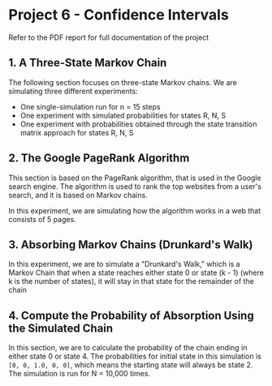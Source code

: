 # Project 6 - Confidence Intervals

Refer to the PDF report for full documentation of the project

## 1. A Three-State Markov Chain

The following section focuses on three-state Markov chains. We are simulating three
different experiments:

- One single-simulation run for n = 15 steps
- One experiment with simulated probabilities for states R, N, S
- One experiment with probabilities obtained through the state transition matrix approach for states R, N, S

## 2. The Google PageRank Algorithm

This section is based on the PageRank algorithm, that is used in the Google search engine. The algorithm is used to rank the top websites from a user's search, and it is based on 
Markov chains.

In this experiment, we are simulating how the algorithm works in a web that consists of 5 pages.

## 3. Absorbing Markov Chains (Drunkard's Walk)

In this experiment, we are to simulate a "Drunkard's Walk," which is a Markov Chain that when a state reaches either state 0 or state (k - 1) (where k is the number of states), it will stay in that state for the remainder of the chain

## 4. Compute the Probability of Absorption Using the Simulated Chain

In this section, we are to calculate the probability of the chain ending in either state 0 or state 4. The probabilities for initial state in this simulation is `[0, 0, 1.0, 0, 0]`, which means the starting state will always be state 2. The simulation is run for N = 10,000 times.